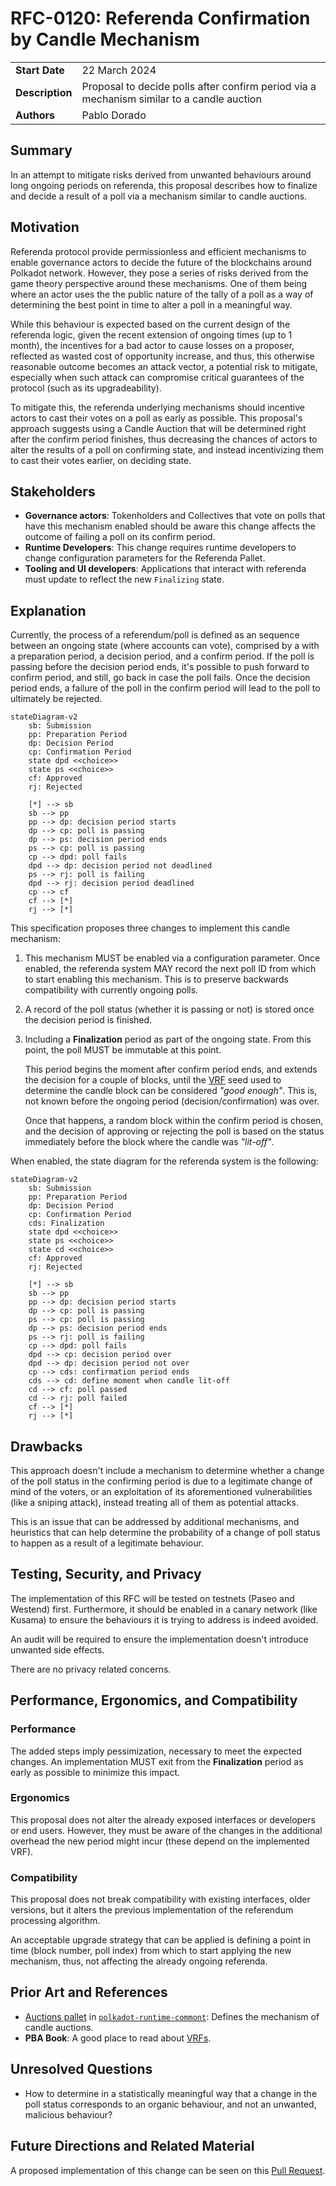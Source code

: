 # RFC-0120: Referenda Confirmation by Candle Mechanism

|                 |                                                                                           |
| --------------- | ----------------------------------------------------------------------------------------- |
| **Start Date**  | 22 March 2024                                                                             |
| **Description** | Proposal to decide polls after confirm period via a mechanism similar to a candle auction |
| **Authors**     | Pablo Dorado                                                                              |

## Summary

In an attempt to mitigate risks derived from unwanted behaviours around long ongoing periods on
referenda, this proposal describes how to finalize and decide a result of a poll via a
mechanism similar to candle auctions.

## Motivation

Referenda protocol provide permissionless and efficient mechanisms to enable governance actors to
decide the future of the blockchains around Polkadot network. However, they pose a series of risks
derived from the game theory perspective around these mechanisms. One of them being where an actor
uses the the public nature of the tally of a poll as a way of determining the best point in time to
alter a poll in a meaningful way.

While this behaviour is expected based on the current design of the referenda logic, given the
recent extension of ongoing times (up to 1 month), the incentives for a bad actor to cause losses
on a proposer, reflected as wasted cost of opportunity increase, and thus, this otherwise
reasonable outcome becomes an attack vector, a potential risk to mitigate, especially when such
attack can compromise critical guarantees of the protocol (such as its upgradeability).

To mitigate this, the referenda underlying mechanisms should incentive actors to cast their votes
on a poll as early as possible. This proposal's approach suggests using a Candle Auction that will
be determined right after the confirm period finishes, thus decreasing the chances of actors to
alter the results of a poll on confirming state, and instead incentivizing them to cast their votes
earlier, on deciding state.

## Stakeholders

- **Governance actors**: Tokenholders and Collectives that vote on polls that have this mechanism
  enabled should be aware this change affects the outcome of failing a poll on its confirm period.
- **Runtime Developers**: This change requires runtime developers to change configuration
  parameters for the Referenda Pallet.
- **Tooling and UI developers**: Applications that interact with referenda must update to reflect
  the new `Finalizing` state.

## Explanation

Currently, the process of a referendum/poll is defined as an sequence between an ongoing state
(where accounts can vote), comprised by a with a preparation period, a decision period, and a
confirm period. If the poll is passing before the decision period ends, it's possible to push
forward to confirm period, and still, go back in case the poll fails. Once the decision period
ends, a failure of the poll in the confirm period will lead to the poll to ultimately be rejected.

```mermaid
stateDiagram-v2
    sb: Submission
    pp: Preparation Period
    dp: Decision Period
    cp: Confirmation Period
    state dpd <<choice>>
    state ps <<choice>>
    cf: Approved
    rj: Rejected

    [*] --> sb
    sb --> pp
    pp --> dp: decision period starts
    dp --> cp: poll is passing
    dp --> ps: decision period ends
    ps --> cp: poll is passing
    cp --> dpd: poll fails
    dpd --> dp: decision period not deadlined
    ps --> rj: poll is failing
    dpd --> rj: decision period deadlined
    cp --> cf
    cf --> [*]
    rj --> [*]
```

This specification proposes three changes to implement this candle mechanism:

1. This mechanism MUST be enabled via a configuration parameter. Once enabled, the referenda system
   MAY record the next poll ID from which to start enabling this mechanism. This is to preserve
   backwards compatibility with currently ongoing polls.
1. A record of the poll status (whether it is passing or not) is stored once the decision period is
   finished.
1. Including a **Finalization** period as part of the ongoing state. From this point, the poll MUST
   be immutable at this point.

   This period begins the moment after confirm period ends, and extends the decision for a couple
   of blocks, until the [VRF][wiki:vrf] seed used to determine the candle block can be considered
   _"good enough"_. This is, not known before the ongoing period (decision/confirmation) was over.

   Once that happens, a random block within the confirm period is chosen, and the decision of
   approving or rejecting the poll is based on the status immediately before the block where the
   candle was _"lit-off"_.

When enabled, the state diagram for the referenda system is the following:

```mermaid
stateDiagram-v2
    sb: Submission
    pp: Preparation Period
    dp: Decision Period
    cp: Confirmation Period
    cds: Finalization
    state dpd <<choice>>
    state ps <<choice>>
    state cd <<choice>>
    cf: Approved
    rj: Rejected

    [*] --> sb
    sb --> pp
    pp --> dp: decision period starts
    dp --> cp: poll is passing
    ps --> cp: poll is passing
    dp --> ps: decision period ends
    ps --> rj: poll is failing
    cp --> dpd: poll fails
    dpd --> cp: decision period over
    dpd --> dp: decision period not over
    cp --> cds: confirmation period ends
    cds --> cd: define moment when candle lit-off
    cd --> cf: poll passed
    cd --> rj: poll failed
    cf --> [*]
    rj --> [*]
```

## Drawbacks

This approach doesn't include a mechanism to determine whether a change of the poll status in the
confirming period is due to a legitimate change of mind of the voters, or an exploitation of its
aforementioned vulnerabilities (like a sniping attack), instead treating all of them as potential
attacks.

This is an issue that can be addressed by additional mechanisms, and heuristics that can help
determine the probability of a change of poll status to happen as a result of a legitimate behaviour.

## Testing, Security, and Privacy

The implementation of this RFC will be tested on testnets (Paseo and Westend) first. Furthermore, it
should be enabled in a canary network (like Kusama) to ensure the behaviours it is trying to address
is indeed avoided.

An audit will be required to ensure the implementation doesn't introduce unwanted side effects.

There are no privacy related concerns.

## Performance, Ergonomics, and Compatibility

### Performance

The added steps imply pessimization, necessary to meet the expected changes. An implementation MUST
exit from the **Finalization** period as early as possible to minimize this impact.

### Ergonomics

This proposal does not alter the already exposed interfaces or developers or end users. However, they
must be aware of the changes in the additional overhead the new period might incur (these depend on the
implemented VRF).

### Compatibility

This proposal does not break compatibility with existing interfaces, older versions, but it alters the
previous implementation of the referendum processing algorithm.

An acceptable upgrade strategy that can be applied is defining a point in time (block number, poll index)
from which to start applying the new mechanism, thus, not affecting the already ongoing referenda.

## Prior Art and References

- [Auctions pallet][docs:polkadot-runtime-common::auctions] in [`polkadot-runtime-commont`][crates:polkadot-runtime-common]: Defines the mechanism of candle auctions.
- **PBA Book**: A good place to read about [VRFs][pba:exotic-primitives].

## Unresolved Questions

- How to determine in a statistically meaningful way that a change in the poll status corresponds to an
  organic behaviour, and not an unwanted, malicious behaviour?

## Future Directions and Related Material

A proposed implementation of this change can be seen on this [Pull Request](https://github.com/virto-network/polkadot-sdk/pull/4).

[crates:polkadot-runtime-common]: https://crates.io/crates/polkadot-runtime-common
[docs:polkadot-runtime-common::auctions]: https://docs.rs/polkadot-runtime-common/16.0.0/polkadot_runtime_common/auctions/index.html
[pba:exotic-primitives]: https://polkadot-blockchain-academy.github.io/pba-book/cryptography/exotic-primitives/page.html?highlight=vrf#verifiable-random-functionsvrfs
[wiki:vrf]: https://en.wikipedia.org/wiki/Verifiable_random_function
